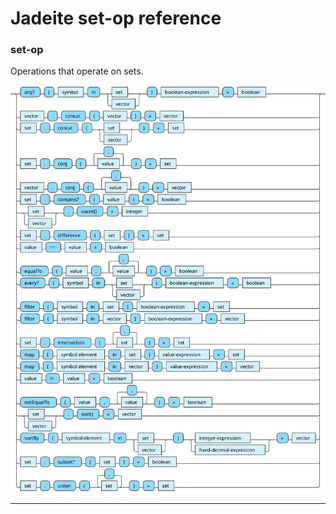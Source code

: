 <!---
  This markdown file was generated. Do not edit.
  -->

# Jadeite set-op reference

### <a name="set-op"></a>set-op

Operations that operate on sets.

!["set-op"](./halite-bnf-diagrams/set-op-j.svg)

---
